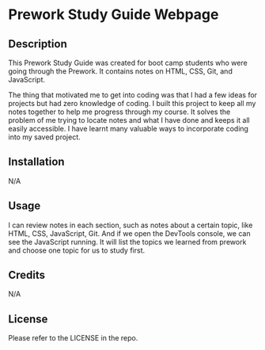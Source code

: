 # Prework Study Guide Webpage

## Description

This Prework Study Guide was created for boot camp students who were going through the Prework. It contains notes on HTML, CSS, Git, and JavaScript.

The thing that motivated me to get into coding was that I had a few ideas for projects but had zero knowledge of coding.
I built this project to keep all my notes together to help me progress through my course.
It solves the problem of me trying to locate notes and what I have done and keeps it all easily accessible.
I have learnt many valuable ways to incorporate coding into my saved project.
## Installation

N/A

## Usage

I can review notes in each section, such as notes about a certain topic, like HTML, CSS, JavaScript, Git. And if we open the DevTools console, we can see the JavaScript running. It will list the topics we learned from prework and choose one topic for us to study first.

## Credits

N/A

## License

Please refer to the LICENSE in the repo.